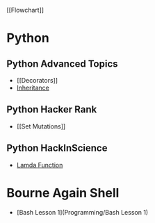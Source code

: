 [[Flowchart]]


# Python
## Python Advanced Topics
- [[Decorators]]
- [Inheritance](Programming/Inheritance)


## Python Hacker Rank
- [[Set Mutations]]

## Python HackInScience
- [Lamda Function](/Programming/Lamda)


# Bourne Again Shell
- [Bash Lesson 1](Programming/Bash Lesson 1)


